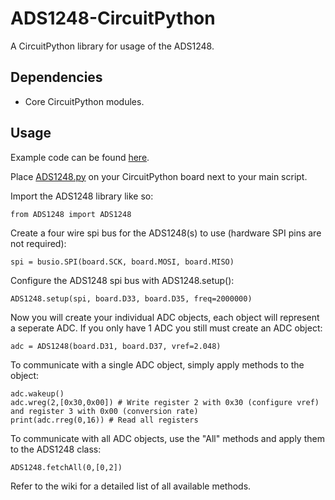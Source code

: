 # ADS1248-CircuitPython
 A CircuitPython library for usage of the ADS1248.
 
## Dependencies
- Core CircuitPython modules.

## Usage
Example code can be found [here](https://github.com/AdinAck/ADS1248-CircuitPython/tree/master/examples).

Place [ADS1248.py](https://github.com/AdinAck/ADS1248-CircuitPython/blob/master/ADS1248.py) on your CircuitPython board next to your main script.

Import the ADS1248 library like so:
```
from ADS1248 import ADS1248
```

Create a four wire spi bus for the ADS1248(s) to use (hardware SPI pins are not required):
```
spi = busio.SPI(board.SCK, board.MOSI, board.MISO)
```

Configure the ADS1248 spi bus with ADS1248.setup():
```
ADS1248.setup(spi, board.D33, board.D35, freq=2000000)
```

Now you will create your individual ADC objects, each object will represent a seperate ADC. If you only have 1 ADC you still must create an ADC object:
```
adc = ADS1248(board.D31, board.D37, vref=2.048)
```

To communicate with a single ADC object, simply apply methods to the object:
```
adc.wakeup()
adc.wreg(2,[0x30,0x00]) # Write register 2 with 0x30 (configure vref) and register 3 with 0x00 (conversion rate)
print(adc.rreg(0,16)) # Read all registers
```


To communicate with all ADC objects, use the "All" methods and apply them to the ADS1248 class:
```
ADS1248.fetchAll(0,[0,2])
```
Refer to the wiki for a detailed list of all available methods.
